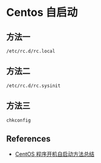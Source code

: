 # Centos 自启动

## 方法一

`/etc/rc.d/rc.local`

## 方法二

`/etc/rc.d/rc.sysinit`

## 方法三

`chkconfig`

## References

* [CentOS 程序开机自启动方法总结 ](http://blog.csdn.net/nightelve/article/details/17386345)

